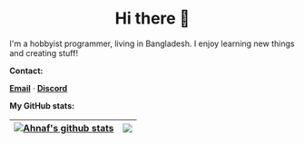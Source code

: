 <h1 align=center>Hi there 👋</h1>

I'm a hobbyist programmer, living in Bangladesh. I enjoy learning new things
and creating stuff!

**Contact:**

[**Email**](mailto:ahnafalnafis@gmail.com) &middot;
[**Discord**](https://discordapp.com/users/1091359138321268828)

**My GitHub stats:**

| <a href="https://github.com/anuraghazra/github-readme-stats"><img align="center" src="https://github-readme-stats.vercel.app/api?username=ahnafalnafis&show_icons=true&include_all_commits=true&theme=graywhite&hide_border=true" alt="Ahnaf's github stats" /></a> | <a href="https://github.com/anuraghazra/github-readme-stats"><img align="center" src="https://github-readme-stats.vercel.app/api/top-langs/?username=ahnafalnafis&theme=graywhite&hide_border=true&langs_count=8&layout=compact" /></a> |
| ------------------------------------------------------------------------------------------------------------------------------------------------------------------------------------------------------------------------------------------------------------------- | --------------------------------------------------------------------------------------------------------------------------------------------------------------------------------------------------------------------------------------- |
